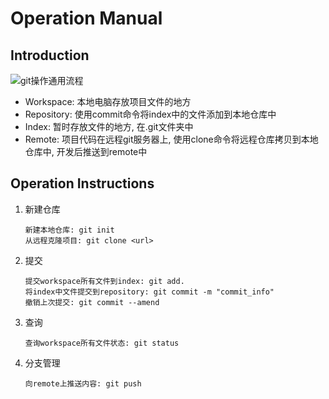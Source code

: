 # Operation Manual

## Introduction

![git操作通用流程](https://p1-jj.byteimg.com/tos-cn-i-t2oaga2asx/gold-user-assets/2018/4/25/162fcc0987bf1c0a~tplv-t2oaga2asx-jj-mark:3024:0:0:0:q75.awebp#?w=1172&h=340&s=18854&e=png&a=1&b=acd8e5)

- Workspace: 本地电脑存放项目文件的地方
- Repository: 使用commit命令将index中的文件添加到本地仓库中
- Index: 暂时存放文件的地方, 在.git文件夹中
- Remote: 项目代码在远程git服务器上, 使用clone命令将远程仓库拷贝到本地仓库中, 开发后推送到remote中

## Operation Instructions

1. 新建仓库

   ```git
   新建本地仓库: git init
   从远程克隆项目: git clone <url>
   ```

2. 提交
   ```git
   提交workspace所有文件到index: git add.
   将index中文件提交到repository: git commit -m "commit_info"
   撤销上次提交: git commit --amend
   ```

3. 查询
   ```git
   查询workspace所有文件状态: git status
   ```

4. 分支管理
   ```git
   向remote上推送内容: git push
   ```

   

